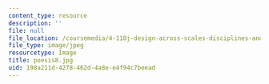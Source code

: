 ```yaml
---
content_type: resource
description: ''
file: null
file_location: /coursemedia/4-110j-design-across-scales-disciplines-and-problem-contexts-spring-2013/198a211d4278462d4a8ee4f94c7beead_poesis8.jpg
file_type: image/jpeg
resourcetype: Image
title: poesis8.jpg
uid: 198a211d-4278-462d-4a8e-e4f94c7beead
---
```


